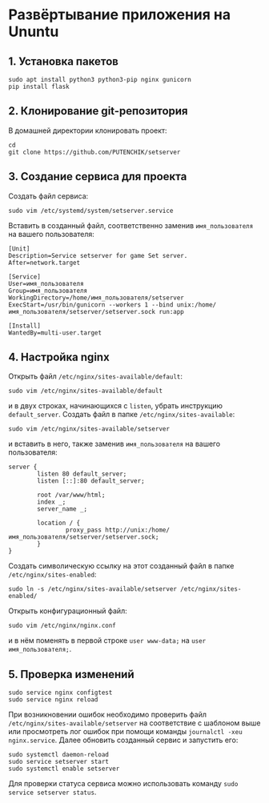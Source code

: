 # Развёртывание приложения на Ununtu

## 1. Установка пакетов
```
sudo apt install python3 python3-pip nginx gunicorn
pip install flask
```

## 2. Клонирование git-репозитория
В домашней директории клонировать проект:
```
cd
git clone https://github.com/PUTENCHIK/setserver
```

## 3. Создание сервиса для проекта
Создать файл сервиса:
``` 
sudo vim /etc/systemd/system/setserver.service
```
Вставить в созданный файл, соответственно заменив `имя_пользователя` на вашего пользователя:
```
[Unit]
Description=Service setserver for game Set server.
After=network.target

[Service]
User=имя_пользователя
Group=имя_пользователя
WorkingDirectory=/home/имя_пользователя/setserver
ExecStart=/usr/bin/gunicorn --workers 1 --bind unix:/home/имя_пользователя/setserver/setserver.sock run:app

[Install]
WantedBy=multi-user.target
```

## 4. Настройка nginx
Открыть файл `/etc/nginx/sites-available/default`:
```
sudo vim /etc/nginx/sites-available/default
```
и в двух строках, начинающихся с `listen`, убрать инструкцию `default_server`.
Создать файл в папке `/etc/nginx/sites-available`:
``` 
sudo vim /etc/nginx/sites-available/setserver
```
и вставить в него, также заменив `имя_пользователя` на вашего пользователя:
```
server {
        listen 80 default_server;
        listen [::]:80 default_server;

        root /var/www/html;
        index _;
        server_name _;

        location / {
                proxy_pass http://unix:/home/имя_пользователя/setserver/setserver.sock;
        }
}
```
Создать символическую ссылку на этот созданный файл в папке `/etc/nginx/sites-enabled`:
```
sudo ln -s /etc/nginx/sites-available/setserver /etc/nginx/sites-enabled/
```
Открыть конфигурационный файл:
```
sudo vim /etc/nginx/nginx.conf
```
и в нём поменять в первой строке `user www-data;` на `user имя_пользователя;`.

## 5. Проверка изменений
```
sudo service nginx configtest
sudo service nginx reload
```
При возникновении ошибок необходимо проверить файл `/etc/nginx/sites-available/setserver` на соответствие с шаблоном выше или просмотреть лог ошибок при помощи команды `journalctl -xeu nginx.service`.
Далее обновить созданный сервис и запустить его:
```
sudo systemctl daemon-reload
sudo service setserver start
sudo systemctl enable setserver
```
Для проверки статуса сервиса можно использовать команду `sudo service setserver status`.









